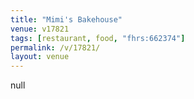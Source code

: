 ```yaml
---
title: "Mimi's Bakehouse"
venue: v17821
tags: [restaurant, food, "fhrs:662374"]
permalink: /v/17821/
layout: venue
---
```

null